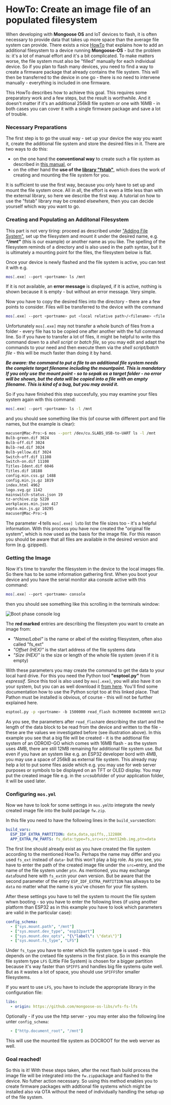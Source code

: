 # HowTo: Create an image file of an populated filesystem

When developing with **Mongoose OS** and IoT devices to flash, it is often necessary to provide data that takes up more space than the average file system can provide. There exists a nice [HowTo](https://mongoose-os.com/docs/howtos/fs.md) that explains how to add an additional filesystem to a device running **Mongoose-OS** - but the problem is: it's a lot of manual effort and it's a bit complicated. To make matters worse, the file system must also be "filled" manually for each individual device. So if you plan to flash many devices, you need to find a way to create a firmware package that already contains the file system. This will then be transferred to the device in one go - there is no need to intervene manually - everything is included in one firmware.

This HowTo describes how to achieve this goal. This requires some preparatory work and a few steps, but the result is worthwhile. And it doesn't matter if it's an additional 256kB file system or one with 16MB - in both cases you can cover it with a single firmware package and save a lot of trouble.

### Necessary Preparations

The first step is to go the usual way - set up your device the way you want it, create the additional file system and store the desired files in it. There are two ways to do this:

- on the one hand the **conventional way** to create such a file system as described in [this manual](https://mongoose-os.com/docs/howtos/fs.md), or
- on the other hand the **use of the [library "fstab"](https://github.com/mongoose-os-libs/fstab)**, which does the work of creating and mounting the file system for you.

It is sufficient to use the first way, because you only have to set up and mount the file system once. All in all, the effort is even a little less than with the external library, so here we describe the first way. A tutorial on how to use the "fstab" library may be created elsewhere, then you can decide yourself which way you want to go.

### Creating and Populating an Additonal Filesystem

This part is not very tiring: proceed as described under ["Adding File System"](https://mongoose-os.com/docs/howtos/fs.md), set up the filesystem and mount it under the desired name, e.g. _**"/mnt"**_ (this is our example) or another name as you like. The spelling of the filesystem reminds of a directory and is also used in the path syntax, but it is ultimately a mounting point for the files, the filesystem below is flat.

Once your device is newly flashed and the file system is active, you can test it with e.g.

```bash
mos[.exe] --port <portname> ls /mnt
```
If it is not available, an **error message** is displayed, if it is active, nothing is shown because it is empty - but without an error message. Very simple.

Now you have to copy the desired files into the directory - there are a few points to consider. Files will be transferred to the device with the command

```bash
mos[.exe] --port <portname> put <local relative path>/<filename> <file system of the device>/<filename>
```
Unfortunately ```mos[.exe]``` may not transfer a whole bunch of files from a folder - every file has to be copied one after another with the full command line. So if you have to transfer a lot of files, it might be helpful to write this command down to a *shell script* or *batch file*, so you may edit and adapt the commands to your need and then execute them via the *shell script/batch file* - this will be much faster than doing it by hand.

__*Be aware: the command to put a file to an additional file system needs the complete target filename including the mountpoint. This is mandatory If you only use the mount point - so to sepak as a target folder - no error will be shown, but the data will be copied into a file with an empty filename. This is kind of a bug, but you may avoid it.*__

So if you have finished this step succesfully, you may examine your files system again with this command:

```bash
mos[.exe] --port <portname> ls -l /mnt
```
and you should see something like this (of course with different port and file names, but the example is clear):

```bash
macuser@Mac-Pro:~$ mos --port /dev/cu.SLABS_USB-to-UART ls -l /mnt
Bulb-green.dif 3024
Bulb-off.dif 3024
Bulb-red.dif 3024
Bulb-yellow.dif 3024
Switch-off.dif 11108
Switch-on.dif 11108
Titles-Ident.dif 6046
Titles.dif 18188
config.min.css.gz 1488
config.min.js.gz 1819
index.html 4962
logo.svg.gz 1142
mainswitch-status.json 19
tz-archive.zip 5220
workplaces.min.json 417
zepto.min.js.gz 10295
macuser@Mac-Pro:~$ 

```
The parameter **-l** tells ```mos[.exe] ls```to list the file sizes too - it's a helpful information. With this process you have now created the "original file system", which is now used as the basis for the image file. For this reason you should be aware that all files are available in the desired version and form (e.g. gzipped).

### Getting the Image

Now it's time to transfer the filesystem in the device to the local images file. So there has to be some information gathering first. When you boot your device and you have the serial monitor aka console active with this command:

```bash
mos[.exe] --port <portname> console
```
then you should see something like this scrolling in the terminals window:

![Boot phase console log](https://github.com/mamuesp/mongoose-os-docs/blob/master/howtos/images/start-small.svg)

The **red marked** entries are describing the filesystem you want to create an image from:

- *"Name/Label"* is the name or albel of the existing filesystem, often also called "fs_ext"
- *"Offset (HEX)"* is the start address of the file systems data
- *"Size (HEX)"* is the size or length of the whole file system (even if it is empty)

With these parameters you may create the command to get the data to your local hard drive. For this you need the Python tool **"esptool.py"** from *espressif*. Since this tool is also used by ```mos[.exe]```, you will also have it on your system, but you can as well download it [from here](https://github.com/espressif/esptool). You'll find some documentation how to use the Python script too at this linked place. That Pathon must be installed is obvious, of course - this will not be further explained here.

```bash
esptool.py -p <portname> -b 1500000 read_flash 0x390000 0xC00000 mnt12mb.img
```

As you see, the parameters after ```read_flash```are describing the start and the length of the data block to be read from the device and written to the file - these are the values we investigated before (see illustration above). In this example you see that a big file will be created - it is the addtional file system of an ODROID-GO which comes with 16MB flash - as the system uses 4MB, there are still 12MB remaining for additional file system use. But even if you have an system like e.g. an ESP32 developer bord with 4MB, you may use a space of 256kB as external file system. This already may help a lot to put some files aside which e.g. you may use for web server purposes or symbols to be displayed on an TFT or OLED display. You may put the created image file e.g. in the ```src```subfolder of your application folder, it will be used later.

### Configuring ```mos.yml```

Now we have to look for some settings in ```mos.yml```to integrate the newly created image file into the build paclage ```fw.zip```.

In this file you need to have the following lines in the ```build_vars```section:

```yaml
build_vars:
  ESP_IDF_EXTRA_PARTITION: data,data,spiffs,,12288K
  APP_EXTRA_FW_PARTS: fs_data:type=fs,src=src/mnt12mb.img,ptn=data
```
The first line should already exist as you have created the file system according to the mentioned HowTo. Perhaps the name may differ and you used ```fs_ext``` instead of ```data```- but this won't play a big role. As you see, you have to enter the path of the created image file under the ```src=```entry, and the name of the file system under ```ptn```. As mentioned, you may exchange ```data```found here with ```fs_ext```in your own version. But be aware that the second parameter of the entry ```ESP_IDF_EXTRA_PARTITION``` has allways to be ```data``` no matter what the name is you've chosen for your file system.

After these settings you have to tell the system to mount the file system whwn booting - so you have to enter the following lines (if using another platform than ESP32 as in this example you have to look which parameters are valid in the particular case):

```yaml
config_schema:
  - ["sys.mount.path", "/mnt"]
  - ["sys.mount.dev_type", "esp32part"]
  - ["sys.mount.dev_opts", "{\"label\": \"data\"}"]
  - ["sys.mount.fs_type", "LFS"]
```
Under ```fs_type``` you have to enter which file system type is used - this depends on the cretaed file systems in the first place. So in this example the file system type ```LFS``` (Little File System) is chosen for a bigger partition because it's way faster than ```SPIFFS``` and handles big file systems quite well. But as it wastes a lot of space, you should use ```SPIFFS```for smaller filesystems.

If you want to use ```LFS```, you have to include the appropriate library in the configuration file:

```yaml
libs:
  - origin: https://github.com/mongoose-os-libs/vfs-fs-lfs

```
Optionally - if you use the http server - you may enter also the following line unter ```config_schema```:

```yaml
  - ["http.document_root", "/mnt"]
```
This will use the mounted file system as DOCROOT for the web werver as well.

### Goal reached!

So this is it! With these steps taken, after the next flash build process the image file will be integrated into the ```fw.zip```package and flashed to the device. No futher action necessary. So using this method enables you to create firmware packages with addtional file systems which might be installed also via OTA without the need of individually handling the setup up of the file system.

